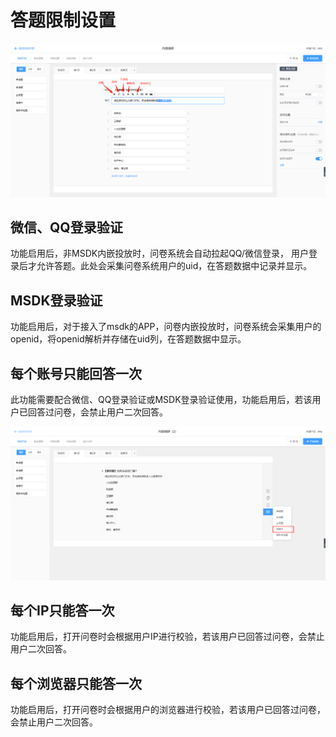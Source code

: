 # 答题限制设置

![&#x7B54;&#x9898;&#x9650;&#x5236;&#x8BBE;&#x7F6E;](../../.gitbook/assets/image%20%28158%29.png)

## 微信、QQ登录验证

功能启用后，非MSDK内嵌投放时，问卷系统会自动拉起QQ/微信登录， 用户登录后才允许答题。此处会采集问卷系统用户的uid，在答题数据中记录并显示。

## MSDK登录验证

功能启用后，对于接入了msdk的APP，问卷内嵌投放时，问卷系统会采集用户的openid，将openid解析并存储在uid列，在答题数据中显示。

## 每个账号只能回答一次

此功能需要配合微信、QQ登录验证或MSDK登录验证使用，功能启用后，若该用户已回答过问卷，会禁止用户二次回答。

![&#x91CD;&#x590D;&#x7B54;&#x9898;&#x63D0;&#x793A;](../../.gitbook/assets/image%20%28298%29.png)

## 每个IP只能答一次

功能启用后，打开问卷时会根据用户IP进行校验，若该用户已回答过问卷，会禁止用户二次回答。

## 每个浏览器只能答一次

功能启用后，打开问卷时会根据用户的浏览器进行校验，若该用户已回答过问卷，会禁止用户二次回答。

